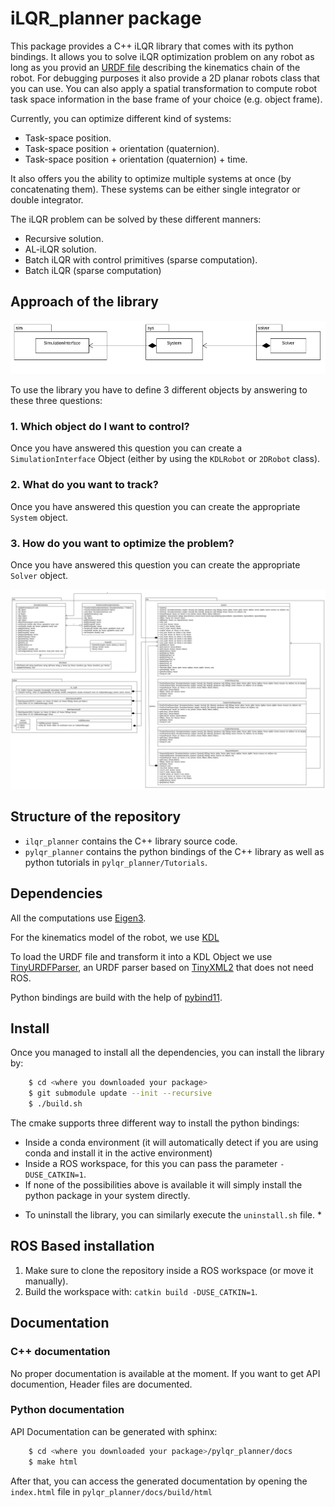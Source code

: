<!--
SPDX-FileCopyrightText: 2023 Idiap Research Institute <contact@idiap.ch>

SPDX-FileContributor: Jeremy Maceiras  <jeremy.maceiras@idiap.ch>

SPDX-License-Identifier: GPL-3.0-only
-->

# iLQR_planner package

This package provides a C++ iLQR library that comes with its python bindings. It allows you to solve iLQR optimization problem on any robot as long as you provid an [URDF file](http://wiki.ros.org/urdf/Tutorials) describing the kinematics chain of the robot. For debugging purposes it also provide a 2D planar robots class that you can use. You can also apply a spatial transformation to compute robot task space information in the base frame of your choice (e.g. object frame).

Currently, you can optimize different kind of systems:

- Task-space position.
- Task-space position + orientation (quaternion).
- Task-space position + orientation (quaternion) + time.

It also offers you the ability to optimize multiple systems at once (by concatenating them). These systems can be either single integrator or double integrator.

The iLQR problem can be solved by these different manners:

- Recursive solution.
- AL-iLQR solution.
- Batch iLQR with control primitives (sparse computation).
- Batch iLQR (sparse computation)

## Approach of the library

![Library approach](images/approach_diagram.png)

To use the library you have to define 3 different objects by answering to these three questions:

### 1. Which object do I want to control?

Once you have answered this question you can create a ``SimulationInterface`` Object (either by using the ``KDLRobot`` or ``2DRobot`` class).

### 2. What do you want to track?

Once you have answered this question you can create the appropriate ``System`` object.

### 3. How do you want to optimize the problem?

Once you have answered this question you can create the appropriate ``Solver`` object.

![Full class diagram](images/full_diagram.png)

## Structure of the repository

- ``ilqr_planner`` contains the C++ library source code.
- ``pylqr_planner`` contains the python bindings of the C++ library as well as python tutorials in ``pylqr_planner/Tutorials``.

## Dependencies

All the computations use [Eigen3](https://eigen.tuxfamily.org/index.php?title=Main_Page).

For the kinematics model of the robot, we use [KDL](https://www.orocos.org/kdl.html)

To load the URDF file and transform it into a KDL Object we use [TinyURDFParser](https://github.com/idiap/tinyurdfparser), an URDF parser based on [TinyXML2](https://github.com/leethomason/tinyxml2) that does not need ROS.

Python bindings are build with the help of [pybind11](https://github.com/pybind/pybind11).

## Install

Once you managed to install all the dependencies, you can install the library by:

```bash
    $ cd <where you downloaded your package>
    $ git submodule update --init --recursive
    $ ./build.sh
```
The cmake supports three different way to install the python bindings:

- Inside a conda environment (it will automatically detect if you are using conda and install it in the active environment)
- Inside a ROS workspace, for this you can pass the parameter ``-DUSE_CATKIN=1``.
- If none of the possibilities above is available it will simply install the python package in your system directly.

* To uninstall the library, you can similarly execute the ``uninstall.sh`` file. *

## ROS Based installation

1. Make sure to clone the repository inside a ROS workspace (or move it manually).
2. Build the workspace with: ``catkin build -DUSE_CATKIN=1``.

## Documentation

### C++ documentation

No proper documentation is available at the moment. If you want to get API documention, Header files are documented.

### Python documentation

API Documentation can be generated with sphinx:

```bash
    $ cd <where you downloaded your package>/pylqr_planner/docs
    $ make html
```

After that, you can access the generated documentation by opening the ``index.html`` file in ``pylqr_planner/docs/build/html``
